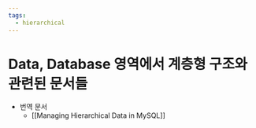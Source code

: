 ```yaml
---
tags:
  - hierarchical
---
```


# Data, Database 영역에서 계층형 구조와 관련된 문서들


- 번역 문서
	- [[Managing Hierarchical Data in MySQL]]